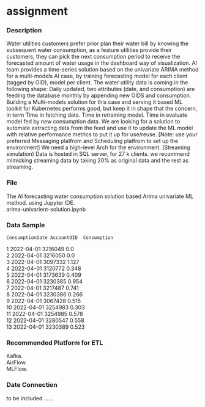 # assignment

### Description 
Water utilities customers prefer prior plan their water bill by knowing the subsequent water consumption, as a feature utilities provide their customers, they can pick the next consumption period to receive the forecasted amount of water usage in the dashboard way of visualization. AI team provides a time-series solution based on the univariate ARIMA method for a multi-models AI case, by training forecasting model for each client (tagged by OID), model per client. The water utility data is coming in the following shape:
Daily updated, two attributes (date, and consumption) are feeding the database monthly by appending new OIDS and consumption.
Building a Multi-models solution for this case and serving it based ML toolkit for Kubernetes performs good, but keep it in shape that the concern, in term 
Time in fetching data.
Time in retraining model.
Time in evaluate model fed by new consumption data. 
We are looking for a solution to automate extracting data from the feed and use it to update the ML model with relative performance metrics to put it up for use/reuse. 
[Note: use your preferred Messaging platfrom and Scheduling platfrom to set up the environment]
We need a high-level Arch for the environment.
(Streaming simulation)
Data is hosted in SQL server, for 27 k clients. we recommend mimicking streaming data by taking 20% as original data and the rest as streaming.

### File
The AI forecasting water consumption solution based Arima univariate ML method. using Jupyter IDE.  
arima-univarient-solution.ipynb 
### Data Sample 
	ConsumptionDate	AccountOID	Consumption
1	2022-04-01	3216049	0.0  
2	2022-04-01	3216050	0.0  
3	2022-04-01	3097332	1.127  
4	2022-04-01	3120772	0.348  
5	2022-04-01	3173639	0.409  
6	2022-04-01	3230385	0.954  
7	2022-04-01	3217487	0.741  
8	2022-04-01	3230386	0.266  
9	2022-04-01	3067428	0.515  
10	2022-04-01	3254983	0.303  
11	2022-04-01	3254985	0.578  
12	2022-04-01	3280547	0.558  
13	2022-04-01	3230389	0.523  
### Recommended Platform for ETL
Kafka.   
AirFlow.   
MLFlow.   
### Date Connection 

to be included ......
